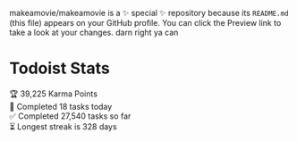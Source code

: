 makeamovie/makeamovie is a ✨ special ✨ repository because its `README.md` (this file) appears on your GitHub profile.
You can click the Preview link to take a look at your changes. darn right ya can

# Todoist Stats

<!-- TODO-IST:START -->
🏆  39,225 Karma Points           
🌸  Completed 18 tasks today           
✅  Completed 27,540 tasks so far           
⏳  Longest streak is 328 days
<!-- TODO-IST:END -->